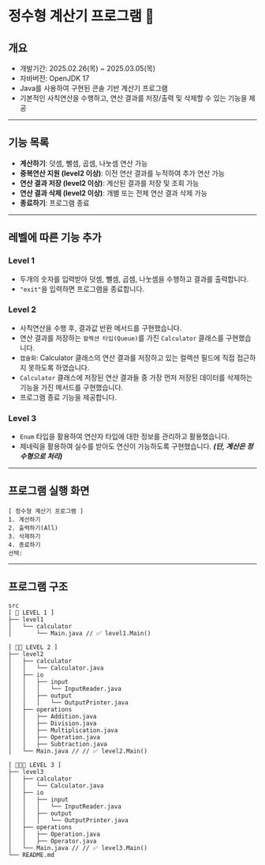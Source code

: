 # 정수형 계산기 프로그램 🧮

##  개요
- 개발기간: 2025.02.26(목) ~ 2025.03.05(목)
- 자바버전: OpenJDK 17
- Java를 사용하여 구현된 콘솔 기반 계산기 프로그램
- 기본적인 사칙연산을 수행하고, 연산 결과를 저장/출력 및 삭제할 수 있는 기능을 제공

---

## 기능 목록

- **계산하기**: 덧셈, 뺄셈, 곱셈, 나눗셈 연산 가능
- **중복연산 지원 (level2 이상)**: 이전 연산 결과를 누적하여 추가 연산 가능
- **연산 결과 저장 (level2 이상)**: 계산된 결과를 저장 및 조회 가능
- **연산 결과 삭제 (level2 이상)**: 개별 또는 전체 연산 결과 삭제 가능
- **종료하기**: 프로그램 종료

---

## 레벨에 따른 기능 추가
### Level 1
- 두개의 숫자를 입력받아 덧셈, 뺄셈, 곱셈, 나눗셈을 수행하고 결과를 출력합니다.
- `"exit"`을 입력하면 프로그램을 종료합니다.

### Level 2
- 사칙연산을 수행 후, 결과값 반환 메서드를 구현했습니다.
- 연산 결과를 저장하는 `컬렉션 타입(Queue)`를 가진 `Calculator` 클래스를 구현했습니다.
- `캡슐화`: Calculator 클래스의 연산 결과를 저장하고 있는 컬렉션 필드에 직접 접근하지 못하도록 하였습니다.
- `Calculator` 클래스에 저장된 연산 결과들 중 가장 먼저 저장된 데이터를 삭제하는 기능을 가진 메서드를 구현했습니다.
- 프로그램 종료 기능을 제공합니다.

### Level 3
- `Enum` 타입을 활용하여 연산자 타입에 대한 정보를 관리하고 활용했습니다.
- 제네릭을 활용하여 실수를 받아도 연산이 가능하도록 구현했습니다. ***(단, 계산은 정수형으로 처리)***

---

## 프로그램 실행 화면
```plaintext
[ 정수형 계산기 프로그램 ]
1. 계산하기
2. 출력하기(All)
3. 삭제하기
4. 종료하기
선택: 
```

---

## 프로그램 구조
```plaintext
src
[ 🚀 LEVEL 1 ]
├── level1
│   └── calculator
│       └── Main.java // ✅ level1.Main()

[ 🚀🚀 LEVEL 2 ]
├── level2 
│   ├── calculator
│   │   └── Calculator.java
│   ├── io
│   │   ├── input
│   │   │   └── InputReader.java
│   │   ├── output
│   │   │   └── OutputPrinter.java
│   ├── operations
│   │   ├── Addition.java
│   │   ├── Division.java
│   │   ├── Multiplication.java
│   │   ├── Operation.java
│   │   ├── Subtraction.java
│   └── Main.java // // ✅ level2.Main()

[ 🚀🚀🚀 LEVEL 3 ]
├── level3
│   ├── calculator
│   │   └── Calculator.java
│   ├── io
│   │   ├── input
│   │   │   └── InputReader.java
│   │   ├── output
│   │   │   └── OutputPrinter.java
│   ├── operations
│   │   ├── Operation.java
│   │   ├── Operator.java
│   └── Main.java // // ✅ level3.Main()
└── README.md
```